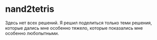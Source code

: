 # nand2tetris
Здесь нет всех решений. 
Я решил поделиться только теми решения, которые дались мне особенно тяжело, которые показались мне особенно любопытными.
